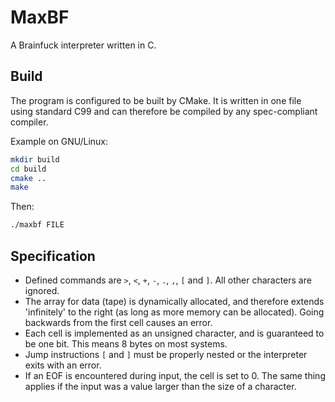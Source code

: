 # MaxBF

A Brainfuck interpreter written in C.

## Build

The program is configured to be built by CMake. It is written in one file using
standard C99 and can therefore be compiled by any spec-compliant compiler.

Example on GNU/Linux:

```sh
mkdir build
cd build
cmake ..
make
```

Then:

```sh
./maxbf FILE
```

## Specification

- Defined commands are `>`, `<`, `+`, `-`, `.`, `,`, `[` and `]`. All other characters
  are ignored.
- The array for data (tape) is dynamically allocated, and therefore extends 'infinitely'
  to the right (as long as more memory can be allocated). Going backwards from the first
  cell causes an error.
- Each cell is implemented as an unsigned character, and is guaranteed to be one bit. This
  means 8 bytes on most systems.
- Jump instructions `[` and `]` must be properly nested or the interpreter exits with an
  error.
- If an EOF is encountered during input, the cell is set to 0. The same thing applies if
  the input was a value larger than the size of a character.
